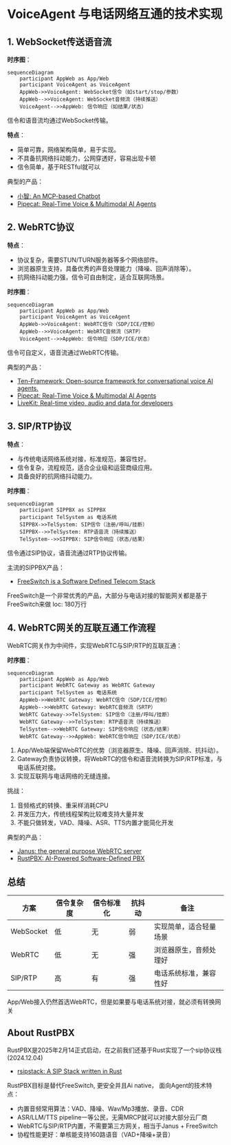 # VoiceAgent 与电话网络互通的技术实现

## 1. WebSocket传送语音流
**时序图**：
```mermaid
sequenceDiagram
    participant AppWeb as App/Web
    participant VoiceAgent as VoiceAgent
    AppWeb->>VoiceAgent: WebSocket信令（如start/stop/参数）
    AppWeb-->>VoiceAgent: WebSocket音频流（持续推送）
    VoiceAgent-->>AppWeb: 信令响应（如结果/状态）
```
信令和语音流均通过WebSocket传输。

**特点**：
- 简单可靠，网络架构简单，易于实现。
- 不具备抗网络抖动能力，公网穿透好，容易出现卡顿
- 信令简单，基于RESTful就可以

典型的产品：
 - [小智: An MCP-based Chatbot](https://github.com/78/xiaozhi-esp32)
 - [Pipecat: Real-Time Voice & Multimodal AI Agents](https://github.com/pipecat-ai/pipecat)
 
<div style="page-break-after: always;"></div>

## 2. WebRTC协议
**特点**：
- 协议复杂，需要STUN/TURN服务器等多个网络部件。
- 浏览器原生支持，具备优秀的声音处理能力（降噪、回声消除等）。
- 抗网络抖动能力强，信令可自由制定，适合互联网场景。

**时序图**：
```mermaid
sequenceDiagram
    participant AppWeb as App/Web
    participant VoiceAgent as VoiceAgent
    AppWeb->>VoiceAgent: WebRTC信令（SDP/ICE/控制）
    AppWeb-->>VoiceAgent: WebRTC音频流（SRTP）
    VoiceAgent-->>AppWeb: 信令响应（SDP/ICE/状态）
```
信令可自定义，语音流通过WebRTC传输。

典型的产品：
 - [Ten-Framework: Open-source framework for conversational voice AI agents.](https://github.com/TEN-framework/ten-framework)
 - [Pipecat: Real-Time Voice & Multimodal AI Agents](https://github.com/pipecat-ai/pipecat)
 - [LiveKit: Real-time video, audio and data for developers](https://github.com/livekit/livekit)

<div style="page-break-after: always;"></div>

## 3. SIP/RTP协议
**特点**：
- 与传统电话网络系统对接，标准规范，兼容性好。
- 信令复杂，流程规范，适合企业级和运营商级应用。
- 具备良好的抗网络抖动能力。

**时序图**：
```mermaid
sequenceDiagram
    participant SIPPBX as SIPPBX
    participant TelSystem as 电话系统
    SIPPBX->>TelSystem: SIP信令（注册/呼叫/挂断）
    SIPPBX-->>TelSystem: RTP语音流（持续推送）
    TelSystem-->>SIPPBX: SIP信令响应（状态/结果）
```
信令通过SIP协议，语音流通过RTP协议传输。

主流的SIPPBX产品：
- [FreeSwitch is a Software Defined Telecom Stack](https://github.com/signalwire/freeswitch)

FreeSwitch是一个非常优秀的产品，大部分与电话对接的智能网关都是基于FreeSwitch来做
loc: 180万行

<div style="page-break-after: always;"></div>

## 4. WebRTC网关的互联互通工作流程
WebRTC网关作为中间件，实现WebRTC与SIP/RTP的互联互通：

**时序图**：
```mermaid
sequenceDiagram
    participant AppWeb as App/Web
    participant WebRTC Gateway as WebRTC Gateway
    participant TelSystem as 电话系统
    AppWeb->>WebRTC Gateway: WebRTC信令（SDP/ICE/控制）
    AppWeb-->>WebRTC Gateway: WebRTC音频流（SRTP）
    WebRTC Gateway->>TelSystem: SIP信令（注册/呼叫/挂断）
    WebRTC Gateway-->>TelSystem: RTP语音流（持续推送）
    TelSystem-->>WebRTC Gateway: SIP信令响应（状态/结果）
    WebRTC Gateway-->>AppWeb: WebRTC信令响应（SDP/ICE/状态）
```
1. App/Web端保留WebRTC的优势（浏览器原生、降噪、回声消除、抗抖动）。
2. Gateway负责协议转换，将WebRTC的信令和语音流转换为SIP/RTP标准，与电话系统对接。
3. 实现互联网与电话网络的无缝连接。

挑战：
1. 音频格式的转换、重采样消耗CPU
2. 并发压力大，传统线程架构比较难支持大量并发
3. 不能只做转发，VAD、降噪、ASR、TTS内置才能简化开发

典型的产品：
 - [Janus: the general purpose WebRTC server](https://janus.conf.meetecho.com/)
 - [RustPBX: AI-Powered Software-Defined PBX](https://github.com/restsend/rustpbx)

<div style="page-break-after: always;"></div>

## 总结

| 方案         | 信令复杂度 | 信令标准化 | 抗抖动 | 备注 |
|--------------|------------|--------|--------|------|
| WebSocket    | 低         | 无     | 弱     | 实现简单，适合轻量场景 |
| WebRTC       | 低         | 无     | 强     | 浏览器原生，音频处理好 |
| SIP/RTP      | 高         | 有     | 强     | 电话系统标准，兼容性好 |


App/Web接入仍然首选WebRTC，但是如果要与电话系统对接，就必须有转换网关

<div style="page-break-after: always;"></div>

## About RustPBX
RustPBX是2025年2月14正式启动，在之前我们还基于Rust实现了一个sip协议栈(2024.12.04)

- [rsipstack: A SIP Stack written in Rust](https://github.com/restsend/rsipstack)

RustPBX目标是替代FreeSwitch, 更安全并且Ai native， 面向Agent的技术特点：
- 内置音频常用算法：VAD、降噪、Wav/Mp3播放、录音、CDR
- ASR/LLM/TTS pipeline一等公民，无需MRCP就可以对接大部分云厂商
- WebRTC与SIP/RTP内置，不需要第三方网关，相当于Janus + FreeSwitch
- 协程性能更好：单核能支持160路语音（VAD+降噪+录音）
